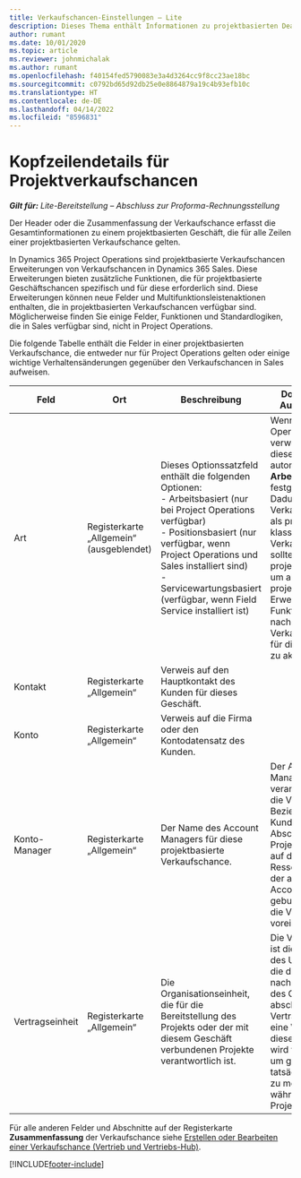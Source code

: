```yaml
---
title: Verkaufschancen-Einstellungen – Lite
description: Dieses Thema enthält Informationen zu projektbasierten Deals und projektbasierten Verkaufschancen-Zeilen.
author: rumant
ms.date: 10/01/2020
ms.topic: article
ms.reviewer: johnmichalak
ms.author: rumant
ms.openlocfilehash: f40154fed5790083e3a4d3264cc9f8cc23ae18bc
ms.sourcegitcommit: c0792bd65d92db25e0e8864879a19c4b93efb10c
ms.translationtype: HT
ms.contentlocale: de-DE
ms.lasthandoff: 04/14/2022
ms.locfileid: "8596831"
---
```

# <a name="header-details-for-project-opportunities"></a>Kopfzeilendetails für Projektverkaufschancen

_**Gilt für:** Lite-Bereitstellung – Abschluss zur Proforma-Rechnungsstellung_

Der Header oder die Zusammenfassung der Verkaufschance erfasst die Gesamtinformationen zu einem projektbasierten Geschäft, die für alle Zeilen einer projektbasierten Verkaufschance gelten.

In Dynamics 365 Project Operations sind projektbasierte Verkaufschancen Erweiterungen von Verkaufschancen in Dynamics 365 Sales. Diese Erweiterungen bieten zusätzliche Funktionen, die für projektbasierte Geschäftschancen spezifisch und für diese erforderlich sind. Diese Erweiterungen können neue Felder und Multifunktionsleistenaktionen enthalten, die in projektbasierten Verkaufschancen verfügbar sind. Möglicherweise finden Sie einige Felder, Funktionen und Standardlogiken, die in Sales verfügbar sind, nicht in Project Operations.

Die folgende Tabelle enthält die Felder in einer projektbasierten Verkaufschance, die entweder nur für Project Operations gelten oder einige wichtige Verhaltensänderungen gegenüber den Verkaufschancen in Sales aufweisen.

| **Feld** | **Ort** | **Beschreibung** | **Downstream-Auswirkungen** |
| --- | --- | --- | --- |
| Art | Registerkarte „Allgemein“ (ausgeblendet) | Dieses Optionssatzfeld enthält die folgenden Optionen:</br>- Arbeitsbasiert (nur bei Project Operations verfügbar)</br>- Positionsbasiert (nur verfügbar, wenn Project Operations und Sales installiert sind)</br>- Servicewartungsbasiert (verfügbar, wenn Field Service installiert ist) | Wenn Sie Project Operations verwenden, wird dieser Feldwert automatisch auf **Arbeitsbasiert** festgelegt. Dadurch wird die Verkaufschance als projektbasiert klassifiziert. Eine Verkaufschance sollte projektbasiert sein, um alle projektspezifischen Erweiterungen und Funktionen im nachgelagerten Verkaufsprozess für dieses Geschäft zu aktivieren. |
| Kontakt | Registerkarte „Allgemein“ | Verweis auf den Hauptkontakt des Kunden für dieses Geschäft. | |
| Konto | Registerkarte „Allgemein“ | Verweis auf die Firma oder den Kontodatensatz des Kunden. | |
| Konto-Manager | Registerkarte „Allgemein“ | Der Name des Account Managers für diese projektbasierte Verkaufschance. | Der Account Manager ist verantwortlich für die Verwaltung der Beziehung zum Kunden bis zum Abschluss dieses Projekts. Basierend auf dem buchbaren Ressourceneintrag, der an den Account Manager gebunden ist, ist die Vertragseinheit voreingestellt. |
| Vertragseinheit | Registerkarte „Allgemein“ | Die Organisationseinheit, die für die Bereitstellung des Projekts oder der mit diesem Geschäft verbundenen Projekte verantwortlich ist. | Die Vertragseinheit ist die Abteilung des Unternehmens, die die Projekte nach Abschluss des Geschäfts abschließt. Jede Vertragseinheit hat eine Währung, und diese Währung wird verwendet, um geschätzte und tatsächliche Kosten zu melden, die während des Projekts anfallen. |

Für alle anderen Felder und Abschnitte auf der Registerkarte **Zusammenfassung** der Verkaufschance siehe [Erstellen oder Bearbeiten einer Verkaufschance (Vertrieb und Vertriebs-Hub)](/dynamics365/sales-enterprise/create-edit-opportunity-sales).


[!INCLUDE[footer-include](../../includes/footer-banner.md)]
